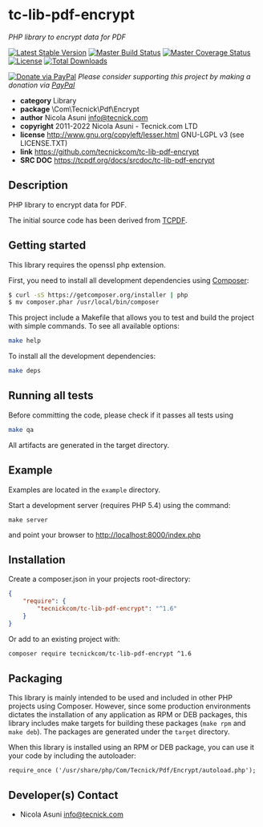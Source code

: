 # tc-lib-pdf-encrypt
*PHP library to encrypt data for PDF*

[![Latest Stable Version](https://poser.pugx.org/tecnickcom/tc-lib-pdf-encrypt/version)](https://packagist.org/packages/tecnickcom/tc-lib-pdf-encrypt)
[![Master Build Status](https://secure.travis-ci.org/tecnickcom/tc-lib-pdf-encrypt.png?branch=main)](https://travis-ci.org/tecnickcom/tc-lib-pdf-encrypt?branch=main)
[![Master Coverage Status](https://coveralls.io/repos/tecnickcom/tc-lib-pdf-encrypt/badge.svg?branch=main&service=github)](https://coveralls.io/github/tecnickcom/tc-lib-pdf-encrypt?branch=main)
[![License](https://poser.pugx.org/tecnickcom/tc-lib-pdf-encrypt/license)](https://packagist.org/packages/tecnickcom/tc-lib-pdf-encrypt)
[![Total Downloads](https://poser.pugx.org/tecnickcom/tc-lib-pdf-encrypt/downloads)](https://packagist.org/packages/tecnickcom/tc-lib-pdf-encrypt)

[![Donate via PayPal](https://img.shields.io/badge/donate-paypal-87ceeb.svg)](https://www.paypal.com/cgi-bin/webscr?cmd=_donations&currency_code=GBP&business=paypal@tecnick.com&item_name=donation%20for%20tc-lib-pdf-encrypt%20project)
*Please consider supporting this project by making a donation via [PayPal](https://www.paypal.com/cgi-bin/webscr?cmd=_donations&currency_code=GBP&business=paypal@tecnick.com&item_name=donation%20for%20tc-lib-pdf-encrypt%20project)*

* **category**    Library
* **package**     \Com\Tecnick\Pdf\Encrypt
* **author**      Nicola Asuni <info@tecnick.com>
* **copyright**   2011-2022 Nicola Asuni - Tecnick.com LTD
* **license**     http://www.gnu.org/copyleft/lesser.html GNU-LGPL v3 (see LICENSE.TXT)
* **link**        https://github.com/tecnickcom/tc-lib-pdf-encrypt
* **SRC DOC**     https://tcpdf.org/docs/srcdoc/tc-lib-pdf-encrypt

## Description

PHP library to encrypt data for PDF.

The initial source code has been derived from [TCPDF](<http://www.tcpdf.org>).


## Getting started

This library requires the openssl php extension.

First, you need to install all development dependencies using [Composer](https://getcomposer.org/):

```bash
$ curl -sS https://getcomposer.org/installer | php
$ mv composer.phar /usr/local/bin/composer
```

This project include a Makefile that allows you to test and build the project with simple commands.
To see all available options:

```bash
make help
```

To install all the development dependencies:

```bash
make deps
```

## Running all tests

Before committing the code, please check if it passes all tests using

```bash
make qa
```

All artifacts are generated in the target directory.


## Example

Examples are located in the `example` directory.

Start a development server (requires PHP 5.4) using the command:

```
make server
```

and point your browser to <http://localhost:8000/index.php>


## Installation

Create a composer.json in your projects root-directory:

```json
{
    "require": {
        "tecnickcom/tc-lib-pdf-encrypt": "^1.6"
    }
}
```

Or add to an existing project with: 

```bash
composer require tecnickcom/tc-lib-pdf-encrypt ^1.6
```

## Packaging

This library is mainly intended to be used and included in other PHP projects using Composer.
However, since some production environments dictates the installation of any application as RPM or DEB packages,
this library includes make targets for building these packages (`make rpm` and `make deb`).
The packages are generated under the `target` directory.

When this library is installed using an RPM or DEB package, you can use it your code by including the autoloader:
```
require_once ('/usr/share/php/Com/Tecnick/Pdf/Encrypt/autoload.php');
```



## Developer(s) Contact

* Nicola Asuni <info@tecnick.com>
